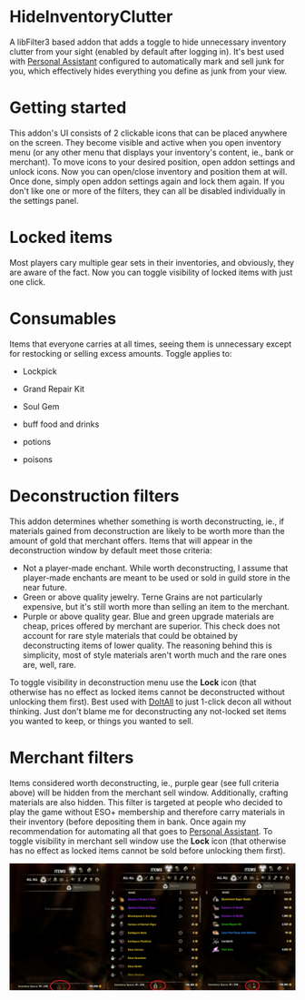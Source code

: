 # HideInventoryClutter

A libFilter3 based addon that adds a toggle to hide unnecessary inventory clutter from your sight (enabled by default after logging in). It's best used with [Personal Assistant](https://www.esoui.com/downloads/info381-PersonalAssistantBankingJunkLootRepair.html) configured to automatically mark and sell junk for you, which effectively hides everything you define as junk from your view.

# Getting started

This addon's UI consists of 2 clickable icons that can be placed anywhere on the screen. They become visible and active when you open inventory menu (or any other menu that displays your inventory's content, ie., bank or merchant). 
To move icons to your desired position, open addon settings and unlock icons. Now you can open/close inventory and position them at will. Once done, simply open addon settings again and lock them again. 
If you don't like one or more of the filters, they can all be disabled individually in the settings panel.

# Locked items 

Most players cary multiple gear sets in their inventories, and obviously, they are aware of the fact. Now you can toggle visibility of locked items with just one click. 

# Consumables

Items that everyone carries at all times, seeing them is unnecessary except for restocking or selling excess amounts. Toggle applies to:

- Lockpick
- Grand Repair Kit
- Soul Gem

- buff food and drinks
- potions
- poisons

# Deconstruction filters

This addon determines whether something is worth deconstructing, ie., if materials gained from deconstruction are likely to be worth more than the amount of gold that merchant offers. Items that will appear in the deconstruction window by default meet those criteria:

- Not a player-made enchant. While worth deconstructing, I assume that player-made enchants are meant to be used or sold in guild store in the near future.
- Green or above quality jewelry. Terne Grains are not particularly expensive, but it's still worth more than selling an item to the merchant.
- Purple or above quality gear. Blue and green upgrade materials are cheap, prices offered by merchant are superior. This check does not account for rare style materials that could be obtained by deconstructing items of lower quality. The reasoning behind this is simplicity, most of style materials aren't worth much and the rare ones are, well, rare.

To toggle visibility in deconstruction menu use the **Lock** icon (that otherwise has no effect as locked items cannot be deconstructed without unlocking them first). Best used with [DoItAll](https://www.esoui.com/downloads/info690-DoItAllMassExtractDeconstructMoveMailattach....html) to just 1-click decon all without thinking. Just don't blame me for deconstructing any not-locked set items you wanted to keep, or things you wanted to sell.

# Merchant filters

Items considered worth deconstructing, ie., purple gear (see full criteria above) will be hidden from the merchant sell window. Additionally, crafting materials are also hidden. This filter is targeted at people who decided to play the game without ESO+ membership and therefore carry materials in their inventory (before depositing them in bank. Once again my recommendation for automating all that goes to [Personal Assistant](https://www.esoui.com/downloads/info381-PersonalAssistantBankingJunkLootRepair.html). To toggle visibility in merchant sell window use the **Lock** icon (that otherwise has no effect as locked items cannot be sold before unlocking them first).


![](../_screenshots/HideInventoryClutter/HideInventoryClutter.png)
